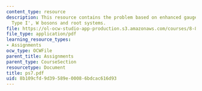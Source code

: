 ```yaml
---
content_type: resource
description: This resource contains the problem based on enhanced gauge groups in
  Type I', W bosons and root systems.
file: https://ol-ocw-studio-app-production.s3.amazonaws.com/courses/8-871-selected-topics-in-theoretical-particle-physics-branes-and-gauge-theory-dynamics-fall-2004/8b109cfd9d39589e00086bdcac616d93_ps7.pdf
file_type: application/pdf
learning_resource_types:
- Assignments
ocw_type: OCWFile
parent_title: Assignments
parent_type: CourseSection
resourcetype: Document
title: ps7.pdf
uid: 8b109cfd-9d39-589e-0008-6bdcac616d93
---
```

